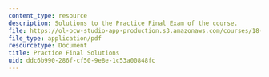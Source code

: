 ```yaml
---
content_type: resource
description: Solutions to the Practice Final Exam of the course.
file: https://ol-ocw-studio-app-production.s3.amazonaws.com/courses/18-01-single-variable-calculus-fall-2006/ddc6b990286fcf509e8e1c53a00848fc_prfinalsol.pdf
file_type: application/pdf
resourcetype: Document
title: Practice Final Solutions
uid: ddc6b990-286f-cf50-9e8e-1c53a00848fc
---
```

